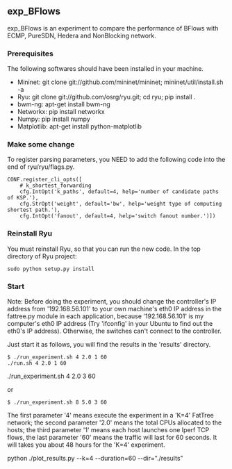 ## exp_BFlows

exp_BFlows is an experiment to compare the performance of BFlows with ECMP, PureSDN, Hedera and NonBlocking network.


### Prerequisites

The following softwares should have been installed in your machine.
* Mininet: git clone git://github.com/mininet/mininet; mininet/util/install.sh -a
* Ryu: git clone git://github.com/osrg/ryu.git; cd ryu; pip install .
* bwm-ng: apt-get install bwm-ng
* Networkx: pip install networkx
* Numpy: pip install numpy
* Matplotlib: apt-get install python-matplotlib


### Make some change

To register parsing parameters, you NEED to add the following code into the end of ryu/ryu/flags.py.

    CONF.register_cli_opts([
        # k_shortest_forwarding
        cfg.IntOpt('k_paths', default=4, help='number of candidate paths of KSP.'),
        cfg.StrOpt('weight', default='bw', help='weight type of computing shortest path.'),
        cfg.IntOpt('fanout', default=4, help='switch fanout number.')])


### Reinstall Ryu

You must reinstall Ryu, so that you can run the new code. In the top directory of Ryu project:

    sudo python setup.py install


### Start

Note: Before doing the experiment, you should change the controller's IP address from '192.168.56.101' to your own machine's eth0 IP address in the fattree.py module in each application, because '192.168.56.101' is my computer's eth0 IP address (Try 'ifconfig' in your Ubuntu to find out the eth0's IP address). Otherwise, the switches can't connect to the controller.

Just start it as follows, you will find the results in the 'results' directory.

    $ ./run_experiment.sh 4 2.0 1 60
	./run.sh 4 2.0 1 60
./run_experiment.sh 4 2.0 3 60

or

    $ ./run_experiment.sh 8 5.0 3 60

The first parameter '4' means execute the experiment in a 'K=4' FatTree network; the second parameter '2.0' means the total CPUs allocated to the hosts; the third parameter '1' means each host launches one Iperf TCP flows, the last parameter '60' means the traffic will last for 60 seconds. It will takes you about 48 hours for the 'K=4' experiment.


python ./plot_results.py --k=4 --duration=60 --dir="./results"
